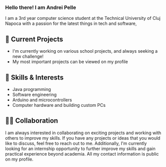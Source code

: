### Hello there! I am Andrei Pelle

I am a 3rd year computer science student at the Technical University of Cluj Napoca with a passion for the latest things in tech and software,

## 🔭 Current Projects
- I'm currently working on various school projects, and always seeking a new challenge!
- My most important projects can be viewed on my profile

## 🌱 Skills & Interests
- Java programming
- Software engineering
- Arduino and microcontrollers
- Computer hardware and building custom PCs

## 👨‍💻 Collaboration

I am always interested in collaborating on exciting projects and working with others to improve my skills. If you have any projects or ideas that you would like to discuss, feel free to reach out to me. Additionally, I'm currently looking for an internship opportunity to further improve my skills and gain practical experience beyond academia. All my contact information is public on my profile.
